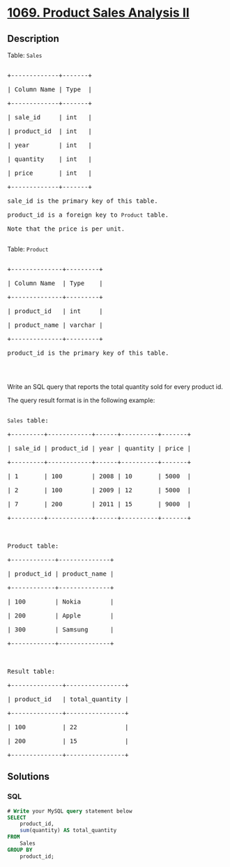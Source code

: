 # [1069. Product Sales Analysis II](https://leetcode.com/problems/product-sales-analysis-ii)



## Description

<p>Table:&nbsp;<code>Sales</code></p>



<pre>

+-------------+-------+

| Column Name | Type  |

+-------------+-------+

| sale_id     | int   |

| product_id  | int   |

| year        | int   |

| quantity    | int   |

| price       | int   |

+-------------+-------+

sale_id is the primary key of this table.

product_id is a foreign key to <code>Product</code> table.

Note that the price is per unit.

</pre>



<p>Table:&nbsp;<code>Product</code></p>



<pre>

+--------------+---------+

| Column Name  | Type    |

+--------------+---------+

| product_id   | int     |

| product_name | varchar |

+--------------+---------+

product_id is the primary key of this table.

</pre>



<p>&nbsp;</p>



<p>Write an SQL query that reports the total quantity sold for every product id.</p>



<p>The query result format is in the following example:</p>



<pre>

<code>Sales</code> table:

+---------+------------+------+----------+-------+

| sale_id | product_id | year | quantity | price |

+---------+------------+------+----------+-------+ 

| 1       | 100        | 2008 | 10       | 5000  |

| 2       | 100        | 2009 | 12       | 5000  |

| 7       | 200        | 2011 | 15       | 9000  |

+---------+------------+------+----------+-------+



Product table:

+------------+--------------+

| product_id | product_name |

+------------+--------------+

| 100        | Nokia        |

| 200        | Apple        |

| 300        | Samsung      |

+------------+--------------+



Result table:

+--------------+----------------+

| product_id   | total_quantity |

+--------------+----------------+

| 100          | 22             |

| 200          | 15             |

+--------------+----------------+</pre>



## Solutions

<!-- tabs:start -->

### **SQL**

```sql
# Write your MySQL query statement below
SELECT
    product_id,
    sum(quantity) AS total_quantity
FROM
    Sales
GROUP BY
    product_id;
```

<!-- tabs:end -->